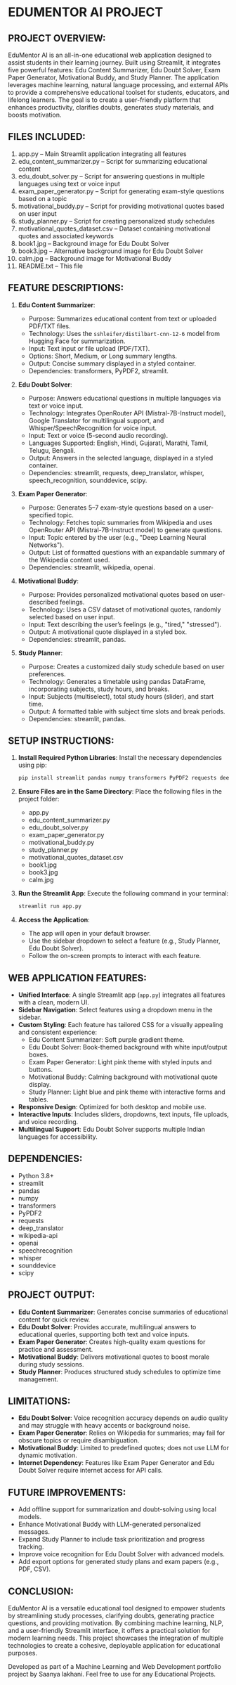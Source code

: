EDUMENTOR AI PROJECT
====================

PROJECT OVERVIEW:
-----------------
EduMentor AI is an all-in-one educational web application designed to assist students in their learning journey. Built using Streamlit, it integrates five powerful features: Edu Content Summarizer, Edu Doubt Solver, Exam Paper Generator, Motivational Buddy, and Study Planner. The application leverages machine learning, natural language processing, and external APIs to provide a comprehensive educational toolset for students, educators, and lifelong learners. The goal is to create a user-friendly platform that enhances productivity, clarifies doubts, generates study materials, and boosts motivation.

FILES INCLUDED:
---------------
1. app.py – Main Streamlit application integrating all features
2. edu_content_summarizer.py – Script for summarizing educational content
3. edu_doubt_solver.py – Script for answering questions in multiple languages using text or voice input
4. exam_paper_generator.py – Script for generating exam-style questions based on a topic
5. motivational_buddy.py – Script for providing motivational quotes based on user input
6. study_planner.py – Script for creating personalized study schedules
7. motivational_quotes_dataset.csv – Dataset containing motivational quotes and associated keywords
8. book1.jpg – Background image for Edu Doubt Solver
9. book3.jpg – Alternative background image for Edu Doubt Solver
10. calm.jpg – Background image for Motivational Buddy
11. README.txt – This file

FEATURE DESCRIPTIONS:
---------------------
1. **Edu Content Summarizer**:
   - Purpose: Summarizes educational content from text or uploaded PDF/TXT files.
   - Technology: Uses the `sshleifer/distilbart-cnn-12-6` model from Hugging Face for summarization.
   - Input: Text input or file upload (PDF/TXT).
   - Options: Short, Medium, or Long summary lengths.
   - Output: Concise summary displayed in a styled container.
   - Dependencies: transformers, PyPDF2, streamlit.

2. **Edu Doubt Solver**:
   - Purpose: Answers educational questions in multiple languages via text or voice input.
   - Technology: Integrates OpenRouter API (Mistral-7B-Instruct model), Google Translator for multilingual support, and Whisper/SpeechRecognition for voice input.
   - Input: Text or voice (5-second audio recording).
   - Languages Supported: English, Hindi, Gujarati, Marathi, Tamil, Telugu, Bengali.
   - Output: Answers in the selected language, displayed in a styled container.
   - Dependencies: streamlit, requests, deep_translator, whisper, speech_recognition, sounddevice, scipy.

3. **Exam Paper Generator**:
   - Purpose: Generates 5–7 exam-style questions based on a user-specified topic.
   - Technology: Fetches topic summaries from Wikipedia and uses OpenRouter API (Mistral-7B-Instruct model) to generate questions.
   - Input: Topic entered by the user (e.g., "Deep Learning Neural Networks").
   - Output: List of formatted questions with an expandable summary of the Wikipedia content used.
   - Dependencies: streamlit, wikipedia, openai.

4. **Motivational Buddy**:
   - Purpose: Provides personalized motivational quotes based on user-described feelings.
   - Technology: Uses a CSV dataset of motivational quotes, randomly selected based on user input.
   - Input: Text describing the user’s feelings (e.g., "tired," "stressed").
   - Output: A motivational quote displayed in a styled box.
   - Dependencies: streamlit, pandas.

5. **Study Planner**:
   - Purpose: Creates a customized daily study schedule based on user preferences.
   - Technology: Generates a timetable using pandas DataFrame, incorporating subjects, study hours, and breaks.
   - Input: Subjects (multiselect), total study hours (slider), and start time.
   - Output: A formatted table with subject time slots and break periods.
   - Dependencies: streamlit, pandas.

SETUP INSTRUCTIONS:
-------------------
1. **Install Required Python Libraries**:
   Install the necessary dependencies using pip:
   ```bash
   pip install streamlit pandas numpy transformers PyPDF2 requests deep_translator wikipedia-api openai speechrecognition whisper sounddevice scipy
   ```

2. **Ensure Files are in the Same Directory**:
   Place the following files in the project folder:
   - app.py
   - edu_content_summarizer.py
   - edu_doubt_solver.py
   - exam_paper_generator.py
   - motivational_buddy.py
   - study_planner.py
   - motivational_quotes_dataset.csv
   - book1.jpg
   - book3.jpg
   - calm.jpg

3. **Run the Streamlit App**:
   Execute the following command in your terminal:
   ```bash
   streamlit run app.py
   ```

4. **Access the Application**:
   - The app will open in your default browser.
   - Use the sidebar dropdown to select a feature (e.g., Study Planner, Edu Doubt Solver).
   - Follow the on-screen prompts to interact with each feature.

WEB APPLICATION FEATURES:
-------------------------
- **Unified Interface**: A single Streamlit app (`app.py`) integrates all features with a clean, modern UI.
- **Sidebar Navigation**: Select features using a dropdown menu in the sidebar.
- **Custom Styling**: Each feature has tailored CSS for a visually appealing and consistent experience:
  - Edu Content Summarizer: Soft purple gradient theme.
  - Edu Doubt Solver: Book-themed background with white input/output boxes.
  - Exam Paper Generator: Light pink theme with styled inputs and buttons.
  - Motivational Buddy: Calming background with motivational quote display.
  - Study Planner: Light blue and pink theme with interactive forms and tables.
- **Responsive Design**: Optimized for both desktop and mobile use.
- **Interactive Inputs**: Includes sliders, dropdowns, text inputs, file uploads, and voice recording.
- **Multilingual Support**: Edu Doubt Solver supports multiple Indian languages for accessibility.

DEPENDENCIES:
-------------
- Python 3.8+
- streamlit
- pandas
- numpy
- transformers
- PyPDF2
- requests
- deep_translator
- wikipedia-api
- openai
- speechrecognition
- whisper
- sounddevice
- scipy

PROJECT OUTPUT:
---------------
- **Edu Content Summarizer**: Generates concise summaries of educational content for quick review.
- **Edu Doubt Solver**: Provides accurate, multilingual answers to educational queries, supporting both text and voice inputs.
- **Exam Paper Generator**: Creates high-quality exam questions for practice and assessment.
- **Motivational Buddy**: Delivers motivational quotes to boost morale during study sessions.
- **Study Planner**: Produces structured study schedules to optimize time management.

LIMITATIONS:
------------
- **Edu Doubt Solver**: Voice recognition accuracy depends on audio quality and may struggle with heavy accents or background noise.
- **Exam Paper Generator**: Relies on Wikipedia for summaries; may fail for obscure topics or require disambiguation.
- **Motivational Buddy**: Limited to predefined quotes; does not use LLM for dynamic motivation.
- **Internet Dependency**: Features like Exam Paper Generator and Edu Doubt Solver require internet access for API calls.

FUTURE IMPROVEMENTS:
--------------------
- Add offline support for summarization and doubt-solving using local models.
- Enhance Motivational Buddy with LLM-generated personalized messages.
- Expand Study Planner to include task prioritization and progress tracking.
- Improve voice recognition for Edu Doubt Solver with advanced models.
- Add export options for generated study plans and exam papers (e.g., PDF, CSV).

CONCLUSION:
-----------
EduMentor AI is a versatile educational tool designed to empower students by streamlining study processes, clarifying doubts, generating practice questions, and providing motivation. By combining machine learning, NLP, and a user-friendly Streamlit interface, it offers a practical solution for modern learning needs. This project showcases the integration of multiple technologies to create a cohesive, deployable application for educational purposes.

Developed as part of a Machine Learning and Web Development portfolio project by Saanya lakhani. Feel free to use for any Educational Projects.
